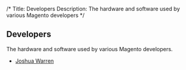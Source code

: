 /*
Title: Developers
Description: The hardware and software used by various Magento developers
*/

## Developers

The hardware and software used by various Magento developers.

<ul>
<li><a href="joshuaswarren">Joshua Warren</a></li>
</ul>
